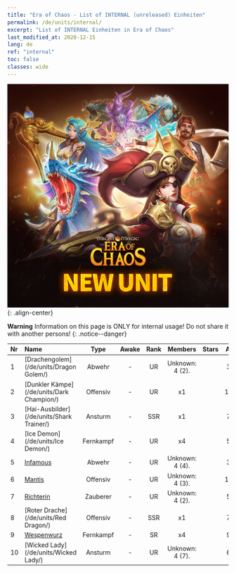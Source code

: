```yaml
---
title: "Era of Chaos - List of INTERNAL (unreleased) Einheiten"
permalink: /de/units/internal/
excerpt: "List of INTERNAL Einheiten in Era of Chaos"
last_modified_at: 2020-12-15
lang: de
ref: "internal"
toc: false
classes: wide
---
```

![image-center](/assets/images/units/newunits.png){: .align-center}

**Warning** Information on this page is ONLY for internal usage! Do not share it with another persons!
{: .notice--danger}

  | Nr |         Name        |   Type   | Awake |    Rank   |   Members     |  Stars  |  Attack  |     HP    |    Art     |
  |:---|:--------------------|:--------:|:-----:|:---------:|:-------------:|:-------:|:--------:|:---------:|:-----------|
  | 1 | [Drachengolem](/de/units/Dragon Golem/) | Abwehr | - | UR | Unknown: 4 (2). | <i class="fas fa-star"/><i class="fas fa-star"/><i class="fas fa-star"/> | 396.0 | 9616 |  kuileilong  |
  | 2 | [Dunkler Kämpe](/de/units/Dark Champion/) | Offensiv | - | UR | x1 | <i class="fas fa-star"/><i class="fas fa-star"/><i class="fas fa-star"/> | 1029.5 | 9504 |  sishen  |
  | 3 | [Hai-Ausbilder](/de/units/Shark Trainer/) | Ansturm | - | SSR | x1 | <i class="fas fa-star"/><i class="fas fa-star"/><i class="fas fa-star"/> | 792.0 | 5430 |  xunshashi  |
  | 4 | [Ice Demon](/de/units/Ice Demon/) | Fernkampf | - | UR | x4 | <i class="fas fa-star"/><i class="fas fa-star"/><i class="fas fa-star"/> | 565.7 | 5996 |  yuansuzhihuiguan  |
  | 5 | [Infamous](/de/units/Infamous/) | Abwehr | - | UR | Unknown: 4 (4). | <i class="fas fa-star"/><i class="fas fa-star"/><i class="fas fa-star"/> | 375.0 | 13350 |  diyuzhihuiguan  |
  | 6 | [Mantis](/de/units/Mantis/) | Offensiv | - | UR | Unknown: 4 (3). | <i class="fas fa-star"/><i class="fas fa-star"/><i class="fas fa-star"/> | 1140.4 | 6336 |  bileizhihuiguan  |
  | 7 | [Richterin](/de/units/Judicator/) | Zauberer | - | UR | Unknown: 4 (2). | <i class="fas fa-star"/><i class="fas fa-star"/><i class="fas fa-star"/> | 565.7 | 6109 |  shenpanguan  |
  | 8 | [Roter Drache](/de/units/Red Dragon/) | Offensiv | - | SSR | x1 | <i class="fas fa-star"/><i class="fas fa-star"/><i class="fas fa-star"/> | 769.3 | 5431 |  honglong  |
  | 9 | [Wespenwurz](/de/units/Waspwort/) | Fernkampf | - | SR | x4 | <i class="fas fa-star"/><i class="fas fa-star"/><i class="fas fa-star"/> | 950.3 | 5543 |  dufengcao  |
  | 10 | [Wicked Lady](/de/units/Wicked Lady/) | Ansturm | - | UR | Unknown: 4 (7). | <i class="fas fa-star"/><i class="fas fa-star"/><i class="fas fa-star"/> | 633.6 | 5770 |  dixiachengzhihuiguan  |
